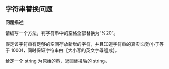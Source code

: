 ## 字符串替换问题

**问题描述**

请编写一个方法，将字符串中的空格全部替换为“%20”。

假定该字符串有足够的空间存放新增的字符，并且知道字符串的真实长度(小于等于 1000)，同时保证字符串由【大小写的英文字母组成】。

给定一个 string 为原始的串，返回替换后的 string。
